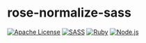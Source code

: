 # rose-normalize-sass
[![Apache License](https://img.shields.io/badge/License-v2.0-ff79b4.svg)](https://github.com/iammachine/rose-normalize-sass/blob/master/LICENSE)
[![SASS](https://img.shields.io/badge/SASS-v3.4.15-ff69b4.svg)](http://sass-lang.com/)
[![Ruby](https://img.shields.io/badge/Ruby-v2.2.2-e0115f.svg)](https://www.ruby-lang.org/)
[![Node.js](https://img.shields.io/badge/Node.js-v0.12.5-brightgreen.svg)](https://nodejs.org/)

